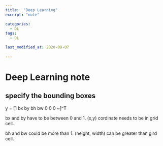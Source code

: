 ```yaml
---
title:  "Deep Learning"
excerpt: "note"

categories:
  - DL
tags:
  - DL

last_modified_at: 2020-09-07
 
---
```


# Deep Learning note

## specify the bounding boxes

y = [1 bx by bh bw 0 0 0 ~]^T <br>

bx and by have to be between 0 and 1. (x,y) cordinate needs to be in grid cell. <br>

bh and bw could be more than 1. (height, width) can be greater than gird cell. <br>